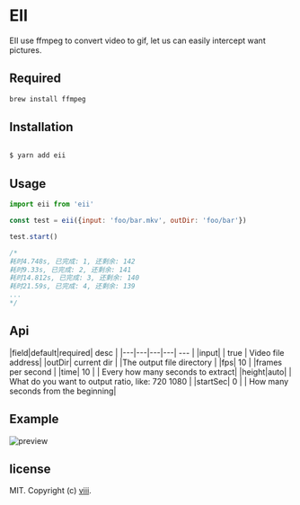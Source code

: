 # EII

EII use ffmpeg to convert video to gif, let us can easily intercept want pictures.

## Required

```bash
brew install ffmpeg

```

## Installation
```js

$ yarn add eii
```

## Usage

```js
import eii from 'eii'

const test = eii({input: 'foo/bar.mkv', outDir: 'foo/bar'})

test.start()

/*
耗时4.748s, 已完成: 1, 还剩余: 142
耗时9.33s, 已完成: 2, 还剩余: 141
耗时14.812s, 已完成: 3, 还剩余: 140
耗时21.59s, 已完成: 4, 还剩余: 139
...
*/

```

## Api

|field|default|required| desc |
|---|---|---|---| --- |
|input| | true | Video file address|
|outDir| current dir | |The output file directory |
|fps| 10 |  |frames per second |
|time| 10 | | Every how many seconds to extract|
|height|auto| | What do you want to output ratio, like: 720 1080 |
|startSec| 0 | | How many seconds from the beginning|


## Example


![preview](./example/input638.gif)


## license

MIT. Copyright (c) [viii](https://github.com/ncysatnaf).
